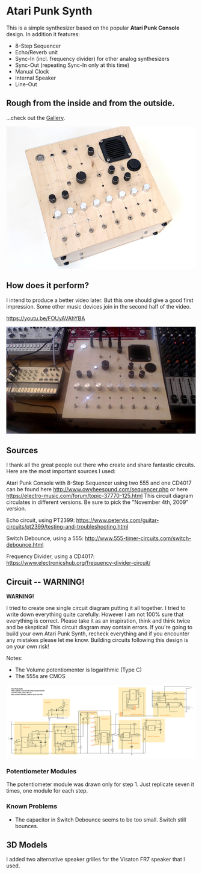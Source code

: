# Atari Punk Synth

This is a simple synthesizer based on the popular **Atari Punk Console** design. In addition it features:
* 8-Step Sequencer
* Echo/Reverb unit
* Sync-In (incl. frequency divider) for other analog synthesizers
* Sync-Out (repeating Sync-In only at this time)
* Manual Clock
* Internal Speaker
* Line-Out

## Rough from the inside and from the outside.

...check out the [Gallery](GALLERY.md).

![Photo 1](images/photo0.jpg)

## How does it perform?

I intend to produce a better video later. But this one should give a good first impression. Some other music devices join in the second half of the video.

https://youtu.be/FOUyAVAhYBA

[![Watch the video](images/videostill.jpeg)](https://youtu.be/FOUyAVAhYBA)

## Sources

I thank all the great people out there who create and share fantastic circuits. Here are the most important sources I used:

Atari Punk Console with 8-Step Sequencer using two 555 and one CD4017 can be found here http://www.owyheesound.com/sequencer.php or here https://electro-music.com/forum/topic-37770-125.html This circuit diagram circulates in different versions. Be sure to pick the "November 4th, 2009" version.

Echo circuit, using PT2399: https://www.petervis.com/guitar-circuits/pt2399/testing-and-troubleshooting.html

Switch Debounce, using a 555: http://www.555-timer-circuits.com/switch-debounce.html

Frequency Divider, using a CD4017: https://www.electronicshub.org/frequency-divider-circuit/

## Circuit -- WARNING!

**WARNING!**

I tried to create one single circuit diagram putting it all together. I tried to write down everything quite carefully. However I am not 100% sure that everything is correct. Please take it as an inspiration, think and think twice and be skeptical! This circuit diagram may contain errors. If you're going to build your own Atari Punk Synth, recheck everything and if you encounter any mistakes please let me know. Building circuits following this design is on your own risk!

Notes:
* The Volume potentiomenter is logarithmic (Type C)
* The 555s are CMOS 

![Circuit Diagram](circuit/circuitdiagram.png)

### Potentiometer Modules

The potentiometer module was drawn only for step 1. Just replicate seven it times, one module for each step.

### Known Problems

* The capacitor in Switch Debounce seems to be too small. Switch still bounces.

## 3D Models

I added two alternative speaker grilles for the Visaton FR7 speaker that I used.
